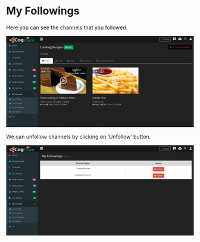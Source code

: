 # My Followings

Here you can see the channels that you followed.

![](../.gitbook/assets/image%20%2815%29.png)

We can unfollow channels by clicking on ‘Unfollow’ button.

![](../.gitbook/assets/image%20%2866%29.png)



